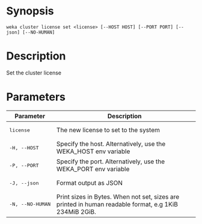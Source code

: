 # Synopsis

```weka cluster license set <license> [--HOST HOST] [--PORT PORT] [--json] [--NO-HUMAN]```

# Description

Set the cluster license

# Parameters

| Parameter | Description |
| --------- | ----------- |
| <pre>license</pre> | The new license to set to the system |
| <pre>-H, --HOST</pre> | Specify the host. Alternatively, use the WEKA_HOST env variable |
| <pre>-P, --PORT</pre> | Specify the port. Alternatively, use the WEKA_PORT env variable |
| <pre>-J, --json</pre> | Format output as JSON |
| <pre>-N, --NO-HUMAN</pre> | Print sizes in Bytes. When not set, sizes are printed in human readable format, e.g 1KiB 234MiB 2GiB. |
